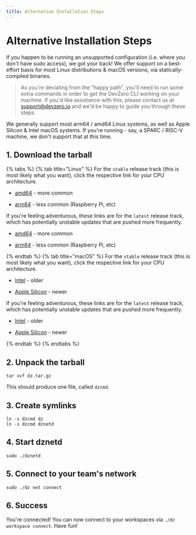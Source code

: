 ```yaml
---
title: Alternative Installation Steps
---
```


# Alternative Installation Steps

If you happen to be running an unsupported configuration (i.e. where you don't have sudo access), we got your back! We offer support on a best-effort basis for most Linux distributions & macOS versions, via statically-compiled binaries.

> As you're deviating from the "happy path", you'll need to run some extra commands in order to get the DevZero CLI working on your machine. If you'd like assistance with this, please contact us at support@devzero.io and we'd be happy to guide you through these steps.

We generally support most arm64 / amd64 Linux systems, as well as Apple Silicon & Intel macOS systems. If you're running - say, a SPARC / RISC-V machine, we don't support that at this time.

## 1. Download the tarball

{% tabs %}
{% tab title="Linux" %}
For the `stable` release track (this is most likely what you want), click the respective link for your CPU architecture.

* [amd64](https://get.devzero.io/stable/linux-amd64/dz.tar.gz) - more common

* [arm64](https://get.devzero.io/stable/linux-arm64/dz.tar.gz) - less common (Raspberry Pi, etc)

If you're feeling adventurous, these links are for the `latest` release track, which has potentially unstable updates that are pushed more frequently.

* [amd64](https://get.devzero.io/latest/linux-amd64/dz.tar.gz) - more common

* [arm64](https://get.devzero.io/latest/linux-arm64/dz.tar.gz) - less common (Raspberry Pi, etc)

{% endtab %}
{% tab title="macOS" %}
For the `stable` release track (this is most likely what you want), click the respective link for your CPU architecture.

* [Intel](https://get.devzero.io/stable/darwin-amd64/dz.tar.gz) - older

* [Apple Silicon](https://get.devzero.io/stable/darwin-arm64/dz.tar.gz) - newer

If you're feeling adventurous, these links are for the `latest` release track, which has potentially unstable updates that are pushed more frequently.

* [Intel](https://get.devzero.io/latest/darwin-amd64/dz.tar.gz) - older

* [Apple Silicon](https://get.devzero.io/latest/darwin-arm64/dz.tar.gz) - newer

{% endtab %}
{% endtabs %}

## 2. Unpack the tarball

```
tar xvf dz.tar.gz
```

This should produce one file, called `dzcmd`.

## 3. Create symlinks

```
ln -s dzcmd dz
ln -s dzcmd dznetd
```

## 4. Start dznetd

```
sudo ./dznetd
```

## 5. Connect to your team's network

```
sudo ./dz net connect
```

## 6. Success

You're connected! You can now connect to your workspaces via `./dz workspace connect`. Have fun!
